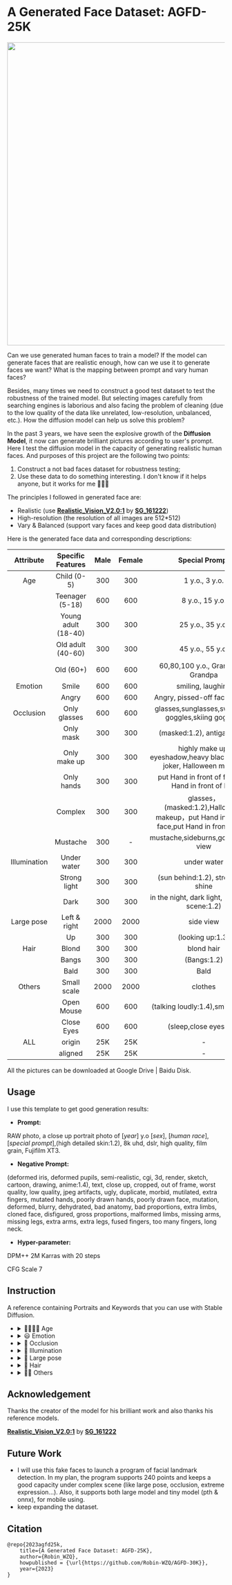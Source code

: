# A Generated Face Dataset: AGFD-25K

<div align=center>
    <img src=https://github.com/Robin-WZQ/AGFD-30/blob/main/logo.png width="700"/>
</div>

Can we use generated human faces to train a model? If the model can generate faces that are realistic enough, how can we use it to generate faces we want? What is the mapping between prompt and vary human faces?

Besides, many times we need to construct a good test dataset to test the robustness of the trained model. But selecting images carefully from searching engines is laborious and also facing the problem of cleaning (due to the low quality of the data like unrelated, low-resolution, unbalanced, etc.). How the diffusion model can help us solve this problem?

In the past 3 years, we have seen the explosive growth of the **Diffusion Model**, it now can generate brilliant pictures according to user's prompt. Here I test the diffusion model in the capacity of generating realistic human faces. And purposes of this project are the following two points:

1. Construct a not bad faces dataset for robustness testing;
2. Use these data to do something interesting. I don't know if it helps anyone, but it works for me 🤣🤣🤣 

The principles I followed in generated face are:

- Realistic (use **[Realistic_Vision_V2.0:1](https://civitai.com/models/4201/realistic-vision-v20)** by **[SG_161222](https://civitai.com/user/SG_161222)**)
- High-resolution (the resolution of all images are 512*512)
- Vary & Balanced (support vary faces and keep good data distribution)

Here is the generated face data and corresponding descriptions:

|  Attribute   |  Specific Features  | Male | Female |                        Special Prompt                        |
| :----------: | :-----------------: | :--: | :----: | :----------------------------------------------------------: |
|     Age      |     Child (0-5)     | 300  |  300   |                        1 y.o., 3 y.o.                        |
|              |   Teenager (5-18)   | 600  |  600   |                       8 y.o., 15 y.o.                        |
|              | Young adult (18-40) | 300  |  300   |                       25 y.o., 35 y.o.                       |
|              |  Old adult (40-60)  | 300  |  300   |                       45 y.o., 55 y.o.                       |
|              |      Old (60+)      | 600  |  600   |               60,80,100 y.o., Grandma，Grandpa               |
|   Emotion    |        Smile        | 600  |  600   |                      smiling, laughing                       |
|              |        Angry        | 600  |  600   |               Angry, pissed-off face, yelling                |
|  Occlusion   |    Only glasses     | 600  |  600   |     glasses,sunglasses,swimming goggles,skiing goggles,      |
|              |      Only mask      | 300  |  300   |                  (masked:1.2), antigas mask                  |
|              |    Only make up     | 300  |  300   | highly make up, eyeshadow,heavy black eyeliner, joker, Halloween makeup |
|              |     Only hands      | 300  |  300   |     put Hand in front of face,put Hand in front of hair      |
|              |       Complex       | 300  |  300   | glasses，(masked:1.2),Halloween makeup，put Hand in front of face,put Hand in front of hair |
|              |      Mustache       | 300  |   -    |             mustache,sideburns,goatee,front view             |
| Illumination |     Under water     | 300  |  300   |                         under water                          |
|              |    Strong light     | 300  |  300   |              (sun behind:1.2), strong sun shine              |
|              |        Dark         | 300  |  300   |       in the night, dark light, (very dark scene:1.2)        |
|  Large pose  |    Left & right     | 2000 |  2000  |                          side view                           |
|              |         Up          | 300  |  300   |                       (looking up:1.3)                       |
|     Hair     |        Blond        | 300  |  300   |                          blond hair                          |
|              |        Bangs        | 300  |  300   |                         (Bangs:1.2)                          |
|              |        Bald         | 300  |  300   |                             Bald                             |
|    Others    |     Small scale     | 2000 |  2000  |                           clothes                            |
|              |     Open Mouse      | 600  |  600   |              (talking loudly:1.4),smile,neutral              |
|              |     Close Eyes      | 600  |  600   |                    (sleep,close eyes:1.4)                    |
|     ALL      |       origin        | 25K  |  25K   |                              -                               |
|              |       aligned       | 25K  |  25K   |                              -                               |

All the pictures can be downloaded at Google Drive | Baidu Disk.

## Usage

I use this template to get good generation results:

- **Prompt:**

RAW photo, a close up portrait photo of [*year*] y.o [*sex*], [*human race*],[*special prompt*],(high detailed skin:1.2), 8k uhd, dslr, high quality, film grain, Fujifilm XT3.

- **Negative Prompt:**

(deformed iris, deformed pupils, semi-realistic, cgi, 3d, render, sketch, cartoon, drawing, anime:1.4), text, close up, cropped, out of frame, worst quality, low quality, jpeg artifacts, ugly, duplicate, morbid, mutilated, extra fingers, mutated hands, poorly drawn hands, poorly drawn face, mutation, deformed, blurry, dehydrated, bad anatomy, bad proportions, extra limbs, cloned face, disfigured, gross proportions, malformed limbs, missing arms, missing legs, extra arms, extra legs, fused fingers, too many fingers, long neck.

- **Hyper-parameter:**

DPM++ 2M Karras with 20 steps

CFG Scale 7

## Instruction

A reference containing Portraits and Keywords that you can use with Stable Diffusion.

- <details><summary> 👨‍👩‍👧‍👦 Age </summary><p><div align="center">

  | 1 y.o., 3 y.o., boy | 1 y.o., 3 y.o., girl |
  | :-----------------: | :------------------: |
  |       ![young_child_small](https://user-images.githubusercontent.com/60317828/230921787-eae427f4-2655-4fc8-9195-420186f6fe04.png)|        ![young_child_girl_small](https://user-images.githubusercontent.com/60317828/230921807-59d9291f-ea97-415f-a3a7-6648bab9f638.png)|

  <br>
  
  | 8 y.o., 15 y.o., boy | 8 y.o., 15 y.o., girl |
  | :------------------: | :-------------------: |
  |                ![teenager_man_small](https://user-images.githubusercontent.com/60317828/230921966-818d3088-4428-4e35-816d-5e0734dce315.png) |         ![teenager_woman_small](https://user-images.githubusercontent.com/60317828/230921910-37680c5c-a2be-4cd1-b256-661e787f270e.png)   |

  <br>
  
  | 25 y.o., 35 y.o., man | 25 y.o., 35 y.o., woman |
  | :-------------------: | :---------------------: |
  |            ![young_adult_man_small](https://user-images.githubusercontent.com/60317828/230922592-21961c2c-faa1-42ae-906c-4fa06090dd55.png)|      ![young_adult_woman_small](https://user-images.githubusercontent.com/60317828/230925134-f457837e-77a5-44bf-b0b7-a6a0612680a5.png)          |

  <br>
  
  | 45 y.o., 55 y.o., man | 45 y.o., 55 y.o., woman |
  | :-------------------: | :---------------------: |
  |              ![old_adult_man_small](https://user-images.githubusercontent.com/60317828/230922649-00d3c796-bc83-42b1-8fc2-e19b8e77b56e.png)         |            ![old_adult_woman_small](https://user-images.githubusercontent.com/60317828/230922504-95a1249d-e5f2-4a9c-bcd5-6762beed53ed.png) |

  <br>
  
  | 60,80,100 y.o., man, grandpa | 60,80,100 y.o., woman,  grandma |
  | :--------------------------: | :-----------------------------: |
  |               ![Old_man_small](https://user-images.githubusercontent.com/60317828/230925226-7c507214-f8d3-4fb7-8dac-a12cd32082a8.png)          |                        ![old_woman_small](https://user-images.githubusercontent.com/60317828/231047264-152b8f4e-1182-4384-ad21-dae56cabe6ca.png)         |

- <details><summary> 😃 Emotion </summary><p><div align="center">

  | smiling, laughing, man | smiling, laughing, woman |
  | :--------------------: | :----------------------: |
  |            ![smile_man_small](https://user-images.githubusercontent.com/60317828/230925316-a333694d-a954-4af7-bc4b-8c82235658e2.png)            |               ![smile_woman_small](https://user-images.githubusercontent.com/60317828/230925301-196ca6ff-ab27-49f2-bf5b-2fc6d17dc875.png)           |

  <br>

  | Angry, pissed-off face, yelling, man | Angry, pissed-off face, yelling, woman |
  | :----------------------------------: | :------------------------------------: |
  |            ![angry_man png_small](https://user-images.githubusercontent.com/60317828/230921290-1a560151-1ae1-4344-9b83-88a31d202d6c.png)                          |                          ![angry_woman_small](https://user-images.githubusercontent.com/60317828/231047315-a88d0635-98d5-4efa-9a67-8547138bbdeb.png)              |

- <details><summary> 🥸 Occlusion </summary><p><div align="center">

  | glasses,sunglasses,swimming goggles,skiing goggles, man | glasses,sunglasses,swimming goggles,skiing goggles, woman |
  | :-----------------------------------------------------: | :-------------------------------------------------------: |
  |                  ![glasses_man_small](https://user-images.githubusercontent.com/60317828/231047342-d98dcbbb-9a3e-4fac-816b-8e3fc894e559.png)                                       |                              ![glasses_Woman_small](https://user-images.githubusercontent.com/60317828/231047362-f9faff25-197d-4ccc-80d3-b58b9034403e.png)                             |

  <br>

  | (masked:1.2), antigas mask, man | (masked:1.2), antigas mask, woman |
  | :-----------------------------: | :-------------------------------: |
  |          ![mask_man_small](https://user-images.githubusercontent.com/60317828/231047415-c48c7579-234a-4256-9222-ae7a5e045b3b.png)          |                              ![mask_woman_small](https://user-images.githubusercontent.com/60317828/231047504-8fc9d908-7a04-4432-a5c0-83de6a547255.png)     |

  <br>

  | highly make up, eyeshadow,heavy black eyeliner, joker, Halloween makeup, man | highly make up, eyeshadow,heavy black eyeliner, joker, Halloween makeup, woman |
  | :----------------------------------------------------------: | :----------------------------------------------------------: |
  |                                       ![makeup_man_small](https://user-images.githubusercontent.com/60317828/231047659-95262578-e0f1-417a-98cf-bb1d7bc988b0.png)                       |                                  ![makeup_woman_small](https://user-images.githubusercontent.com/60317828/231047639-04f0e031-dbb9-469e-ad79-a52f3c84ab48.png)                            |

  <br>

  | put Hand in front of face, put Hand in front of hair, man | put Hand in front of face, put Hand in front of hair, woman |
  | :-------------------------------------------------------: | :---------------------------------------------------------: |
  |                                      ![hand_man_small](https://user-images.githubusercontent.com/60317828/231047682-3593e531-043a-4a41-88e7-c7bbce34fd82.png)                     |                                            ![hand_Woman_small](https://user-images.githubusercontent.com/60317828/231047697-6113d99c-462b-47ca-bbec-fa353cb01259.png)                 |

  <br>

  | glasses，(masked:1.2), Halloween makeup，put Hand in front of face, put Hand in front of hair, man | glasses，(masked:1.2), Halloween makeup，put Hand in front of face, put Hand in front of hair, woman |
  | :----------------------------------------------------------: | :----------------------------------------------------------: |
  |                        ![complex_man_small](https://user-images.githubusercontent.com/60317828/231047722-b0089d11-b441-4ec0-9df0-58b12abaad7d.png)                                      |                                            ![complex_woman_small](https://user-images.githubusercontent.com/60317828/231047732-c593a4a8-5ed1-4bd9-9a0a-b57350948607.png)                  |

- <details><summary> 🔆 Illumination </summary><p><div align="center">

  | under water, man | under water, woman |
  | :--------------: | :----------------: |
  |         ![under_water_man_small](https://user-images.githubusercontent.com/60317828/231047856-2ec1c35e-e748-4e7b-a0cb-9dcedce40d01.png)         |         ![under_water_woman_small](https://user-images.githubusercontent.com/60317828/231047867-1f2a1644-5f2c-4509-85e6-510e829d0967.png)           |
  
  <br>

  | (sun behind:1.2), strong sun shine, man | (sun behind:1.2), strong sun shine, woman |
  | :-------------------------------------: | :---------------------------------------: |
  |                          ![sun_behind_man_small](https://user-images.githubusercontent.com/60317828/231047908-0114d0c5-a992-4e1d-a943-bb93e30bd6b3.png)               |                  ![sun_behind_woman_small](https://user-images.githubusercontent.com/60317828/231047920-2d904852-77ae-4ec8-90ca-b1e04c8a98bf.png)                         |

  <br>

  | in the night, dark light, (very dark scene:1.2), man | in the night, dark light, (very dark scene:1.2), woman |
  | :--------------------------------------------------: | :----------------------------------------------------: |
  |                         ![dark_man_small](https://user-images.githubusercontent.com/60317828/231047941-7a2f19ac-2cb7-4efa-b8b7-5aa735947867.png)                             |                                ![dark_woman_small](https://user-images.githubusercontent.com/60317828/231047949-b6246475-703b-43bf-b040-f2e3828b2338.png)                        |

- <details><summary> 🔭 Large pose </summary><p><div align="center">

  | side view, man | side view, woman |
  | :------------: | :--------------: |
  |       ![sideview_man_small](https://user-images.githubusercontent.com/60317828/231048001-a00fc301-658a-4eee-aeb8-95b4974beb81.png)         |        ![sideview_woman_small](https://user-images.githubusercontent.com/60317828/231047986-f455ea7e-4947-4034-a939-123705407819.png)          |

  <br>

  | (looking up:1.3), man | (looking up:1.3), woman |
  | :-------------------: | :---------------------: |
  |               ![up_man_small](https://user-images.githubusercontent.com/60317828/231048047-b0b15f91-c66a-4cb8-8fa6-564e45249186.png)        |                 ![up_woman_small](https://user-images.githubusercontent.com/60317828/231048033-f25194e4-0dc0-49c6-a371-d34048c377db.png)        |

- <details><summary> 🦱 Hair </summary><p><div align="center">

  | blond hair, man | blond hair, woman |
  | :--------: | :--------: |
  |      ![blond_man_small](https://user-images.githubusercontent.com/60317828/231630521-1c0ba435-3465-4d92-a31f-8c56315bbed5.png)      |         ![blond_woman_small](https://user-images.githubusercontent.com/60317828/231630529-9c97dbd6-4e1b-4025-b43c-9bc55c406b06.png)   |

  <br>
  
  | (Bangs:1.2), man | (Bangs:1.2), woman |
  | :---------: | :---------: |
  |      ![bang_man_small](https://user-images.githubusercontent.com/60317828/231630561-6bd1e8e2-3fe1-4319-bf37-74c987b00c5b.png)       |        ![bang_woman_small](https://user-images.githubusercontent.com/60317828/231630568-8a7e4aea-5eba-47c7-9f14-7ab7c7276d0b.png)     |
  
  <br>

  | Bald, man | Bald, woman |
  | :--: | :--: |
  |    ![bald_man_small](https://user-images.githubusercontent.com/60317828/231630591-3532cf89-6314-4cb9-8d3d-ec28fbe70d17.png)  |   ![bald_woman_small](https://user-images.githubusercontent.com/60317828/231630607-c46726f9-88e8-4d7b-8c6e-0811ee0c1c17.png)   |

- <details><summary> 🧑‍💻 Others </summary><p><div align="center">

  | clothes, man | clothes, woman |
  | :-----: | :-----: |
  |         |         |
  
  <br>

  | mustache,sideburns,goatee,front view, man | mustache,sideburns,goatee,front view, woman |
  | :----------------------------------: | :----------------------------------: |
  |                      ![mustache_man_small](https://user-images.githubusercontent.com/60317828/231630899-dfa1df68-78d2-4608-8ebb-82f048e10777.png)                |               cannot generate                    |
  
  <br>

  | (talking loudly:1.4),smile,neutral, man | (talking loudly:1.4),smile,neutral, woman |
  | :--------------------------------: | :--------------------------------: |
  |                   ![oen_mouse_man_small](https://user-images.githubusercontent.com/60317828/231630953-ce42adc8-37d2-4c20-a721-3e5d153e77e9.png)                 |                            ![open_mouse_woman_small](https://user-images.githubusercontent.com/60317828/231631009-3dc1f7ea-02eb-4921-ace7-86d98659c00c.png)        |
  
  <br>

  | (sleepy,close eyes:1.4), man | (sleepy,close eyes:1.4), woman |
  | :---------------------: | :---------------------: |
  |            ![close_eye_man_small](https://user-images.githubusercontent.com/60317828/231631079-ab1dedbc-9af5-44df-ab8e-074a97de42bd.png)             |                         |
  


## Acknowledgement

Thanks the creator of the model for his brilliant work and also thanks his reference models. 

 **[Realistic_Vision_V2.0:1](https://civitai.com/models/4201/realistic-vision-v20)** by **[SG_161222](https://civitai.com/user/SG_161222)**

## Future Work

- I will use this fake faces to launch a program of facial landmark detection. In my plan, the program supports 240 points and keeps a good capacity under complex scene (like large pose, occlusion, extreme expression…). Also, it supports both large model and tiny model (pth & onnx), for mobile using.
- keep expanding the dataset.

## Citation

```
@repo{2023agfd25k,
    title={A Generated Face Dataset: AGFD-25K},
    author={Robin_WZQ},
    howpublished = {\url{https://github.com/Robin-WZQ/AGFD-30K}},
    year={2023}
}
```
